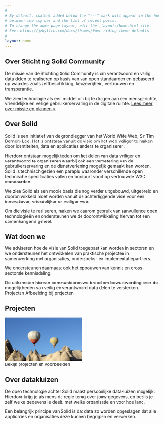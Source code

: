 ```yaml
---
#
# By default, content added below the "---" mark will appear in the home page
# between the top bar and the list of recent posts.
# To change the home page layout, edit the _layouts/home.html file.
# See: https://jekyllrb.com/docs/themes/#overriding-theme-defaults
#
layout: home
---
```



## Over Stichting Solid Community

De missie van de Stichting Solid Community is om verantwoord en veilig data delen te realiseren op basis van van open standaarden en gebaseerd op waardes zoals zelfbeschikking, keuzevrijheid, vertrouwen en transparantie.

We zien technologie als een middel om bij te dragen aan een mensgerichte, vriendelijke en veilige gebruikerservaring in de digitale ruimte.
[Lees meer over missie en plannen >](https://decentraldesignstudio.github.io/over.html)

## Over Solid

Solid is een initiatief van de grondlegger van het World Wide Web, Sir Tim Berners Lee.
Het is ontstaan vanuit de visie om het web veiliger te maken door identiteiten, data en applicaties anders te organiseren.

Hierdoor ontstaan mogelijkheden om het delen van data veiliger en verantwoord te organiseren waarbij ook een verbetering van de gebruikerservaring en de dienstverlening mogelijk gemaakt kan worden. 
Solid is technisch gezien een paraplu waaronder verschillende open technische specificaties vallen en borduurt voort op vertrouwde W3C standaarden.

We zien Solid als een mooie basis die nog verder uitgebouwd, uitgebreid en doorontwikkeld moet worden vanuit de achterliggende visie voor een innovatiever, vriendelijker en veiliger web.

Om die visie te realiseren, maken we daarom gebruik van aanvullende open technologieën en ondersteunen we de doorontwikkeling hiervan tot een samenhangend geheel.
## Wat doen we

We adviseren hoe de visie van Solid toegepast kan worden in sectoren en we ondersteunen het ontwikkelen van praktische projecten in samenwerking met organisaties, onderzoeks- en implementatiepartners.

We ondersteunen daarnaast ook het opbouwen van kennis en cross-sectorale kennisdeling.

De uitkomsten hiervan communiceren we breed om bewustwording over de mogelijkheden van veilig en verantwoord data delen te versterken. 
Projecten
Afbeelding bij projecten

## Projecten
<img src="img/plaatje.jpg" width="50%" height="30%" /> <br>
Bekijk projecten en voorbeelden
## Over datakluizen

De open technologie achter Solid maakt persoonlijke datakluizen mogelijk. Hierdoor krijg je als mens de regie terug over jouw gegevens, en beslis je zelf welke gegevens je deelt, met welke organisatie en voor hoe lang.

Een belangrijk principe van Solid is dat data zo worden opgeslagen dat alle applicaties en organisaties deze kunnen begrijpen en verwerken.
